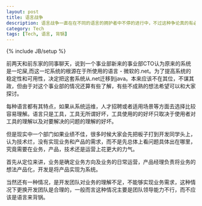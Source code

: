 ```yaml
---
layout: post
title: 语言战争
description: 语言战争一直在在不同的语言的拥护者中不停的进行中，不过这种争论真的有必要吗？
category: Tech
tags: [Tech, 语言, 背锅]
---
```

{% include JB/setup %}


前两天和前东家的同事聊天，说到一个事业部新来的事业部CTO认为原来的系统是一坨屎,而这一坨系统的根源在于所使用的语言 - 微软的.net。为了提高系统的稳定性和可用性，决定把这套系统从.net迁移到java。本来应该不在其位，不谋其政，但由于对这个事业部的情况还算有些了解，有些不成熟的想法希望可以和大家探讨。

每种语言都有其特点，如果从系统运维，人才招聘或者适用场景等方面去选择比较容易理解。语言只是工具，工具无所谓好坏，工具使用的的好坏只取决于使用者对工具的理解以及对要解决的问题的理解的好坏。

但是现实中一个部门如果业绩不佳，很多时候大家会先把板子打到开发同学头上，认为技术烂，没有实现业务和产品的需求，而不是先总体上看问题具体出在哪里，究竟需要在业务，产品，技术还是运营上花更大的力气。 

首先从定位来讲，业务是确定业务方向及业务的日常运营，产品经理负责将业务的想法产品化，开发是将产品实现为系统。

当然还有一种情况，是开发团队对业务的理解不足，不能够实现业务需求，这种情况下更换开发团队是合理的，一般而言这种情况主要是团队领导能力不行，而不应该是语言来背锅。

